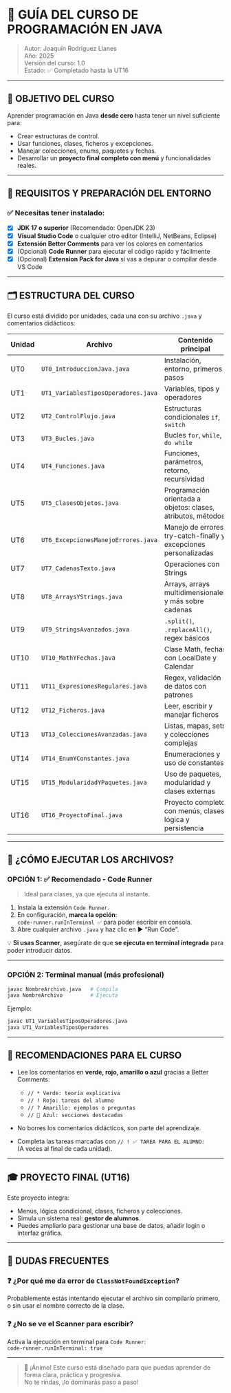 
# 📘 GUÍA DEL CURSO DE PROGRAMACIÓN EN JAVA
> Autor: Joaquín Rodríguez Llanes  
> Año: 2025  
> Versión del curso: 1.0  
> Estado: ✅ Completado hasta la UT16

---

## 🧠 OBJETIVO DEL CURSO

Aprender programación en Java **desde cero** hasta tener un nivel suficiente para:
- Crear estructuras de control.
- Usar funciones, clases, ficheros y excepciones.
- Manejar colecciones, enums, paquetes y fechas.
- Desarrollar un **proyecto final completo con menú** y funcionalidades reales.

---

## 🧰 REQUISITOS Y PREPARACIÓN DEL ENTORNO

### ✅ Necesitas tener instalado:
- [x] **JDK 17 o superior** (Recomendado: OpenJDK 23)
- [x] **Visual Studio Code** o cualquier otro editor (IntelliJ, NetBeans, Eclipse)
- [x] **Extensión Better Comments** para ver los colores en comentarios
- [x] (Opcional) **Code Runner** para ejecutar el código rápido y fácilmente
- [x] (Opcional) **Extension Pack for Java** si vas a depurar o compilar desde VS Code

---

## 🗂️ ESTRUCTURA DEL CURSO

El curso está dividido por unidades, cada una con su archivo `.java` y comentarios didácticos:

| Unidad | Archivo                            | Contenido principal                                              |
|--------|-------------------------------------|------------------------------------------------------------------|
| UT0    | `UT0_IntroduccionJava.java`         | Instalación, entorno, primeros pasos                             |
| UT1    | `UT1_VariablesTiposOperadores.java` | Variables, tipos y operadores                                    |
| UT2    | `UT2_ControlFlujo.java`             | Estructuras condicionales `if`, `switch`                         |
| UT3    | `UT3_Bucles.java`                   | Bucles `for`, `while`, `do while`                                |
| UT4    | `UT4_Funciones.java`                | Funciones, parámetros, retorno, recursividad                     |
| UT5    | `UT5_ClasesObjetos.java`            | Programación orientada a objetos: clases, atributos, métodos     |
| UT6    | `UT6_ExcepcionesManejoErrores.java` | Manejo de errores, try-catch-finally y excepciones personalizadas|
| UT7    | `UT7_CadenasTexto.java`             | Operaciones con Strings                                          |
| UT8    | `UT8_ArraysYStrings.java`           | Arrays, arrays multidimensionales y más sobre cadenas           |
| UT9    | `UT9_StringsAvanzados.java`         | `.split()`, `.replaceAll()`, regex básicos                      |
| UT10   | `UT10_MathYFechas.java`             | Clase Math, fechas con LocalDate y Calendar                     |
| UT11   | `UT11_ExpresionesRegulares.java`    | Regex, validación de datos con patrones                         |
| UT12   | `UT12_Ficheros.java`                | Leer, escribir y manejar ficheros                               |
| UT13   | `UT13_ColeccionesAvanzadas.java`    | Listas, mapas, sets y colecciones complejas                     |
| UT14   | `UT14_EnumYConstantes.java`         | Enumeraciones y uso de constantes                               |
| UT15   | `UT15_ModularidadYPaquetes.java`    | Uso de paquetes, modularidad y clases externas                  |
| UT16   | `UT16_ProyectoFinal.java`           | Proyecto completo con menús, clases, lógica y persistencia      |

---

## 🚀 ¿CÓMO EJECUTAR LOS ARCHIVOS?

### OPCIÓN 1: ✅ Recomendado - **Code Runner**
> Ideal para clases, ya que ejecuta al instante.

1. Instala la extensión `Code Runner`.
2. En configuración, **marca la opción**:  
   `code-runner.runInTerminal ✅` para poder escribir en consola.
3. Abre cualquier archivo `.java` y haz clic en ▶️ “Run Code”.

💡 **Si usas Scanner**, asegúrate de que **se ejecuta en terminal integrada** para poder introducir datos.

---

### OPCIÓN 2: Terminal manual (más profesional)
```bash
javac NombreArchivo.java   # Compila
java NombreArchivo         # Ejecuta
```

Ejemplo:
```bash
javac UT1_VariablesTiposOperadores.java
java UT1_VariablesTiposOperadores
```

---

## 📌 RECOMENDACIONES PARA EL CURSO

- Lee los comentarios en **verde, rojo, amarillo o azul** gracias a Better Comments:
  - `// * Verde: teoría explicativa`
  - `// ! Rojo: tareas del alumno`
  - `// ? Amarillo: ejemplos o preguntas`
  - `// 🔵 Azul: secciones destacadas`

- No borres los comentarios didácticos, son parte del aprendizaje.

- Completa las tareas marcadas con `// ! ✅ TAREA PARA EL ALUMNO:`  
  (A veces al final de cada unidad).

---

## 🎓 PROYECTO FINAL (UT16)

Este proyecto integra:
- Menús, lógica condicional, clases, ficheros y colecciones.
- Simula un sistema real: **gestor de alumnos**.
- Puedes ampliarlo para gestionar una base de datos, añadir login o interfaz gráfica.

---

## 🤔 DUDAS FRECUENTES

### ❓ ¿Por qué me da error de `ClassNotFoundException`?
Probablemente estás intentando ejecutar el archivo sin compilarlo primero, o sin usar el nombre correcto de la clase.

### ❓ ¿No se ve el Scanner para escribir?
Activa la ejecución en terminal para `Code Runner`:  
`code-runner.runInTerminal: true`

---



> 🚀 ¡Ánimo! Este curso está diseñado para que puedas aprender de forma clara, práctica y progresiva.  
> No te rindas, ¡lo dominarás paso a paso!
